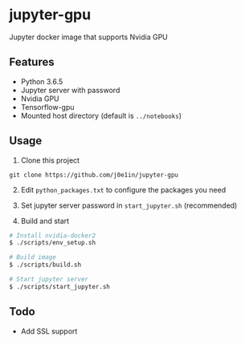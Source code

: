 # jupyter-gpu
Jupyter docker image that supports Nvidia GPU

## Features
- Python 3.6.5
- Jupyter server with password
- Nvidia GPU
- Tensorflow-gpu
- Mounted host directory (default is `../notebooks`)

## Usage

1. Clone this project
```
git clone https://github.com/j0e1in/jupyter-gpu
```

2. Edit `python_packages.txt` to configure the packages you need

3. Set jupyter server password in `start_jupyter.sh` (recommended)

4. Build and start
``` sh
# Install nvidia-docker2
$ ./scripts/env_setup.sh

# Build image
$ ./scripts/build.sh

# Start jupyter server
$ ./scripts/start_jupyter.sh
```

## Todo
 - Add SSL support
